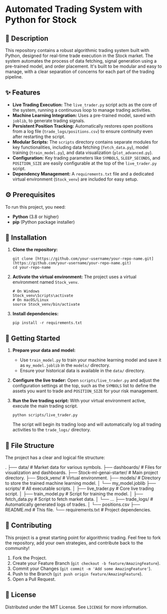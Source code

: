 # Automated Trading System with Python for Stock

## 📖 Description

This repository contains a robust algorithmic trading system built with Python, designed for real-time trade execution in the Stock market. The system automates the process of data fetching, signal generation using a pre-trained model, and order placement. It's built to be modular and easy to manage, with a clear separation of concerns for each part of the trading pipeline.

## ✨ Features

* **Live Trading Execution:** The `live_trader.py` script acts as the core of the system, running a continuous loop to manage trading activities.
* **Machine Learning Integration:** Uses a pre-trained model, saved with `joblib`, to generate trading signals.
* **Persistent Position Tracking:** Automatically restores open positions from a log file (`trade_logs/positions.csv`) to ensure continuity even after restarting the script.
* **Modular Scripts:** The `scripts` directory contains separate modules for key functionalities, including data fetching (`fetch_data.py`), model training (`train_model.py`), and data visualization (`plot_advanced.py`).
* **Configuration:** Key trading parameters like `SYMBOLS`, `SLEEP_SECONDS`, and `POSITION_SIZE` are easily configurable at the top of the `live_trader.py` script.
* **Dependency Management:** A `requirements.txt` file and a dedicated virtual environment (`Stock_venv`) are included for easy setup.

## ⚙️ Prerequisites

To run this project, you need:

* **Python** (3.8 or higher)
* **pip** (Python package installer)

## 🔧 Installation

1.  **Clone the repository:**

    ```
    git clone [https://github.com/your-username/your-repo-name.git](https://github.com/your-username/your-repo-name.git)
    cd your-repo-name
    ```

2.  **Activate the virtual environment:**
    The project uses a virtual environment named `Stock_venv`.

    ```
    # On Windows
    Stock_venv\Scripts\activate
    # On macOS/Linux
    source Stock_venv/bin/activate
    ```

3.  **Install dependencies:**

    ```
    pip install -r requirements.txt
    ```

## 🚀 Getting Started

1.  **Prepare your data and model:**

    * Use `train_model.py` to train your machine learning model and save it as `my_model.joblib` in the `models/` directory.
    * Ensure your historical data is available in the `data/` directory.

2.  **Configure the live trader:**
    Open `scripts/live_trader.py` and adjust the configuration settings at the top, such as the `SYMBOLS` list to define the assets you want to trade and `POSITION_SIZE` for your risk management.

3.  **Run the live trading script:**
    With your virtual environment active, execute the main trading script.

    ```
    python scripts/live_trader.py
    ```

    The script will begin its trading loop and will automatically log all trading activities to the `trade_logs/` directory.

## 📂 File Structure

The project has a clear and logical file structure:


.
├── data/                       # Market data for various symbols.
├── dashboards/                 # Files for visualization and dashboards.
├── Stock-ml-genai-starter/     # Main project directory.
├── Stock_venv/                 # Virtual environment.
├── models/                     # Directory to store the trained machine learning model.
│   └── my_model.joblib
├── scripts/                    # All executable scripts.
│   ├── live_trader.py          # Core live trading script.
│   ├── train_model.py          # Script for training the model.
│   ├── fetch_data.py           # Script to fetch market data.
│   └── ...
├── trade_logs/                 # Automatically generated logs of trades.
│   └── positions.csv
├── README.md                   # This file.
└── requirements.txt            # Project dependencies.

## 🤝 Contributing

This project is a great starting point for algorithmic trading. Feel free to fork the repository, add your own strategies, and contribute back to the community!

1.  Fork the Project.
2.  Create your Feature Branch (`git checkout -b feature/AmazingFeature`).
3.  Commit your Changes (`git commit -m 'Add some AmazingFeature'`).
4.  Push to the Branch (`git push origin feature/AmazingFeature`).
5.  Open a Pull Request.

## 📄 License

Distributed under the MIT License. See `LICENSE` for more information.
